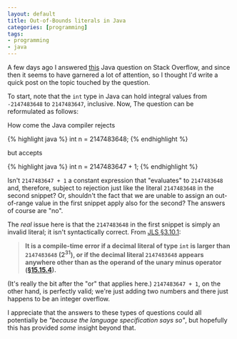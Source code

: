 ```yaml
---
layout: default
title: Out-of-Bounds literals in Java
categories: [programming]
tags:
- programming
- java
---
```


A few days ago I answered [this](http://stackoverflow.com/questions/24676375) Java question on Stack Overflow, and since then it seems to have garnered a lot of attention, so I thought I'd write a quick post on the topic touched by the question.

To start, note that the `int` type in Java can hold integral values from `-2147483648` to `2147483647`, inclusive. Now, The question can be reformulated as follows:

How come the Java compiler rejects

{% highlight java %}
int n = 2147483648;
{% endhighlight %}

but accepts

{% highlight java %}
int n = 2147483647 + 1;
{% endhighlight %}

Isn't `2147483647 + 1` a constant expression that "evaluates" to `2147483648` and, therefore, subject to rejection just like the literal `2147483648` in the second snippet? Or, shouldn't the fact that we are unable to assign an out-of-range value in the first snippet apply also for the second? The answers of course are "no".

The *real* issue here is that the `2147483648` in the first snippet is simply an invalid literal; it isn't syntactically correct. From [JLS §3.10.1](http://docs.oracle.com/javase/specs/jls/se8/html/jls-3.html#jls-3.10.1):

> **It is a compile-time error if a decimal literal of type `int` is larger than `2147483648` (2<sup>31</sup>), or if the decimal literal `2147483648` appears anywhere other than as the operand of the unary minus operator ([§15.15.4](http://docs.oracle.com/javase/specs/jls/se8/html/jls-15.html#jls-15.15.4)).**

(It's really the bit after the "or" that applies here.) `2147483647 + 1`, on the other hand, is perfectly valid; we're just adding two numbers and there just happens to be an integer overflow.

I appreciate that the answers to these types of questions could all potentially be *"because the language specification says so"*, but hopefully this has provided *some* insight beyond that.


